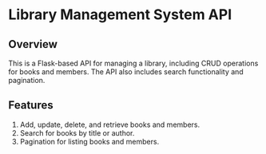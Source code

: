 # Library Management System API

## Overview
This is a Flask-based API for managing a library, including CRUD operations for books and members. The API also includes search functionality and pagination.

## Features
1. Add, update, delete, and retrieve books and members.
2. Search for books by title or author.
3. Pagination for listing books and members.
